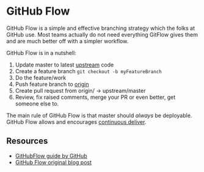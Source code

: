 # GitHub Flow
GitHub Flow is a simple and effective branching strategy which the folks at GitHub use. Most teams actually do not need everything GitFlow gives them and are much better off with a simpler workflow.

GitHub Flow is in a nutshell:

1) Update master to latest [upstream](../reference/git-setup.md#upstream) code
2) Create a feature branch `git checkout -b myFeatureBranch`
3) Do the feature/work
4) Push feature branch to [origin](../reference/git-setup.md#origin)
5) Create pull request from origin/<featureBranch> -> upstream/master
6) Review, fix raised comments, merge your PR or even better, get someone else to.

The main rule of GitHub Flow is that master should *always* be deployable. GitHub Flow allows and encourages [continuous deliver](../reference/continuous-delivery.md).

## Resources
 - [GitHubFlow guide by GitHub](https://guides.github.com/introduction/flow/index.html)
 - [GitHub Flow original blog post](http://scottchacon.com/2011/08/31/github-flow.html)

